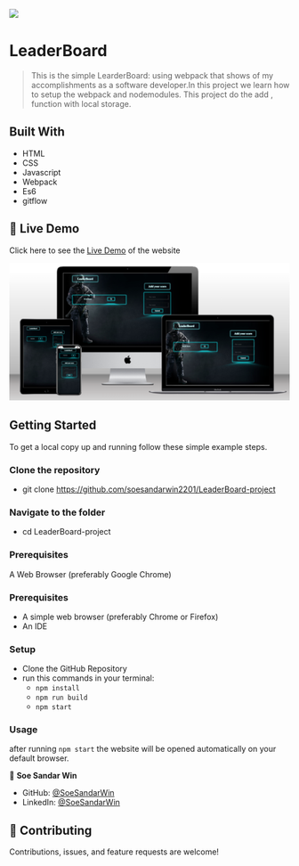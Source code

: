 ![](https://img.shields.io/badge/Microverse-blueviolet)

# LeaderBoard

> This is the simple LearderBoard: using webpack that shows of my accomplishments as a software developer.In this project  we learn how to setup the webpack and nodemodules. This project do the add , function with local storage.


## Built With

- HTML
- CSS
- Javascript
- Webpack
- Es6
- gitflow
  
## 🚀 Live Demo <a name="live-demo"></a>

Click here to see the [Live Demo](https://soesandarwin2201.github.io/LeaderBoard-project/) of the website 

![](./src/images/leaderboard-project.png)

## Getting Started
To get a local copy up and running follow these simple example steps.

### Clone the repository

 - git clone https://github.com/soesandarwin2201/LeaderBoard-project

### Navigate to the folder

- cd LeaderBoard-project


### Prerequisites

A Web Browser (preferably Google Chrome)

### Prerequisites
- A simple web browser (preferably Chrome or Firefox)
- An IDE

### Setup
-  Clone the GitHub Repository
- run this commands in your terminal:
     - `npm install`
     - `npm run build`
     - `npm start`


### Usage
after running `npm start` the website will be opened automatically on your default browser.

 👤 **Soe Sandar Win**

- GitHub: [@SoeSandarWin](https://github.com/soesandarwin2201)
- LinkedIn: [@SoeSandarWin](https://www.linkedin.com/in/soe-sandar-win-softwareengineer/)


## 🤝 Contributing

Contributions, issues, and feature requests are welcome!
